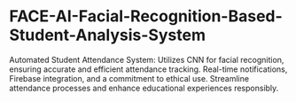 # FACE-AI-Facial-Recognition-Based-Student-Analysis-System
Automated Student Attendance System: Utilizes CNN for facial recognition, ensuring accurate and efficient attendance tracking. Real-time notifications, Firebase integration, and a commitment to ethical use. Streamline attendance processes and enhance educational experiences responsibly.
